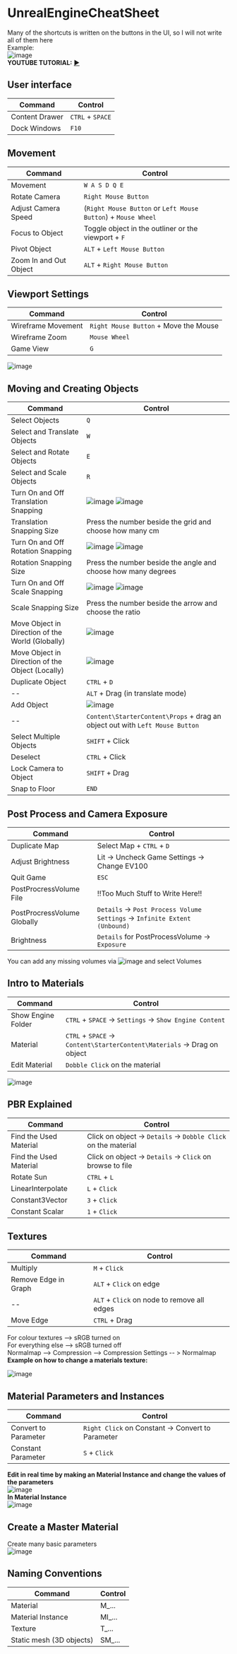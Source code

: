 # UnrealEngineCheatSheet

Many of the shortcuts is written on the buttons in the UI, so I will not write all of them here <br>
Example: <br> ![image](https://github.com/oddfjell/UnrealEngineCheatSheet/assets/99129702/6c9e774e-2e9a-40b1-9c86-40fe3683c380) <br>
**YOUTUBE TUTORIAL:** [▶️](https://www.youtube.com/watch?v=k-zMkzmduqI)

## User interface
| Command | Control |
| -- | -- |
| Content Drawer | `CTRL` + `SPACE` |
| Dock Windows | `F10` |

## Movement
| Command | Control |
| -- | -- |
| Movement | `W A S D Q E` |
| Rotate Camera | `Right Mouse Button` |
| Adjust Camera Speed | (`Right Mouse Button` or `Left Mouse Button`) + `Mouse Wheel` |
| Focus to Object | Toggle object in the outliner or the viewport + `F` |
| Pivot Object | `ALT` + `Left Mouse Button` |
| Zoom In and Out Object | `ALT` + `Right Mouse Button` |

## Viewport Settings
| Command | Control |
| -- | -- |
| Wireframe Movement | `Right Mouse Button` + Move the Mouse |
| Wireframe Zoom | `Mouse Wheel` |
| Game View | `G` |

![image](https://github.com/oddfjell/UnrealEngineCheatSheet/assets/99129702/56154309-471c-47a3-abb6-dc90b1545f1b)


## Moving and Creating Objects
| Command | Control |
| -- | -- |
| Select Objects | `Q` |
| Select and Translate Objects | `W` |
| Select and Rotate Objects | `E` |
| Select and Scale Objects | `R` |
| Turn On and Off Translation Snapping | ![image](https://github.com/oddfjell/UnrealEngineCheatSheet/assets/99129702/4bd0647e-f6cb-4104-8161-d2f998ff80e1) ![image](https://github.com/oddfjell/UnrealEngineCheatSheet/assets/99129702/32f8a724-5c5a-430b-8b1b-736f150af92e) |
| Translation Snapping Size | Press the number beside the grid and choose how many cm |
| Turn On and Off Rotation Snapping | ![image](https://github.com/oddfjell/UnrealEngineCheatSheet/assets/99129702/d802e287-b2e1-4af4-86f9-d90d4869d3db) ![image](https://github.com/oddfjell/UnrealEngineCheatSheet/assets/99129702/89d37d5e-03d8-49e9-a8e4-9de0c543ea36) |
| Rotation Snapping Size | Press the number beside the angle and choose how many degrees |
| Turn On and Off Scale Snapping | ![image](https://github.com/oddfjell/UnrealEngineCheatSheet/assets/99129702/7845c873-a15d-4045-a2be-5950c571cc04) ![image](https://github.com/oddfjell/UnrealEngineCheatSheet/assets/99129702/a10b979a-a8fb-4832-9494-3bea9e5b7109) |
| Scale Snapping Size | Press the number beside the arrow and choose the ratio |
| Move Object in Direction of the World (Globally) | ![image](https://github.com/oddfjell/UnrealEngineCheatSheet/assets/99129702/f6dcf279-dde2-42c8-a254-8d3f84edc3ea) |
| Move Object in Direction of the Object (Locally) | ![image](https://github.com/oddfjell/UnrealEngineCheatSheet/assets/99129702/21ead833-89bd-4937-b841-3f27d4b22007) |
| Duplicate Object | `CTRL` + `D` |
| -- | `ALT` + Drag (in translate mode) |
| Add Object | ![image](https://github.com/oddfjell/UnrealEngineCheatSheet/assets/99129702/43e04aef-654f-48aa-99f8-bec8c5182326) |
| -- | `Content\StarterContent\Props` + drag an object out with `Left Mouse Button` |
| Select Multiple Objects | `SHIFT` + Click |
| Deselect | `CTRL` + Click |
| Lock Camera to Object | `SHIFT` + Drag |
| Snap to Floor | `END` |

## Post Process and Camera Exposure
| Command | Control |
| -- | -- |
| Duplicate Map | Select Map + `CTRL` + `D` |
| Adjust Brightness | Lit -> Uncheck Game Settings -> Change EV100 |
| Quit Game | `ESC` |
| PostProcressVolume File | ‼️Too Much Stuff to Write Here‼️ |
| PostProcressVolume Globally | `Details` -> `Post Process Volume Settings` -> `Infinite Extent (Unbound)` |
| Brightness | `Details` for PostProcessVolume -> `Exposure` |

You can add any missing volumes via ![image](https://github.com/oddfjell/UnrealEngineCheatSheet/assets/99129702/43e04aef-654f-48aa-99f8-bec8c5182326) and select Volumes

## Intro to Materials 
| Command | Control |
| -- | -- |
| Show Engine Folder | `CTRL` + `SPACE` -> `Settings` -> `Show Engine Content` |
| Material | `CTRL` + `SPACE` -> `Content\StarterContent\Materials` -> Drag on object |
| Edit Material | `Dobble Click` on the material |

![image](https://github.com/oddfjell/UnrealEngineCheatSheet/assets/99129702/2349f8f2-bbf0-4156-9981-e5c406d9c6b7)


## PBR Explained
| Command | Control |
| -- | -- |
| Find the Used Material | Click on object -> `Details` -> `Dobble Click` on the material |
| Find the Used Material | Click on object -> `Details` -> `Click` on browse to file |
| Rotate Sun | `CTRL` + `L` |
| LinearInterpolate | `L` + `Click` |
| Constant3Vector | `3` + `Click` |
| Constant Scalar | `1` + `Click` |

## Textures
| Command | Control |
| -- | -- |
| Multiply | `M` + `Click` |
| Remove Edge in Graph | `ALT` + `Click` on edge |
| -- | `ALT` + `Click` on node to remove all edges |
| Move Edge | `CTRL` + Drag |

For colour textures --> sRGB turned on <br>
For everything else --> sRGB turned off <br>
Normalmap --> Compression --> Compression Settings -- > Normalmap<br>
**Example on how to change a materials texture:**<br>

![image](https://github.com/oddfjell/UnrealEngineCheatSheet/assets/99129702/9a89d9d7-3d5d-43d9-a017-321042571955)

## Material Parameters and Instances
| Command | Control |
| -- | -- |
| Convert to Parameter | `Right Click` on Constant -> Convert to Parameter |
| Constant Parameter | `S` + `Click` |

**Edit in real time by making an Material Instance and change the values of the parameters** <br>
![image](https://github.com/oddfjell/UnrealEngineCheatSheet/assets/99129702/f188ece1-bcc1-4e74-bd28-8aebbe264c68) <br>
**In Material Instance** <br>
![image](https://github.com/oddfjell/UnrealEngineCheatSheet/assets/99129702/a09c6cbf-62b0-4092-8247-5ff36dd61096)

## Create a Master Material
Create many basic parameters <br>
![image](https://github.com/oddfjell/UnrealEngineCheatSheet/assets/99129702/5bdd8127-fdef-4c6d-a8f2-940c84e2e7d6)















## Naming Conventions
| Command | Control |
| -- | -- |
| Material | M_... |
| Material Instance | MI_... |
| Texture | T_... |
| Static mesh (3D objects) | SM_... |

